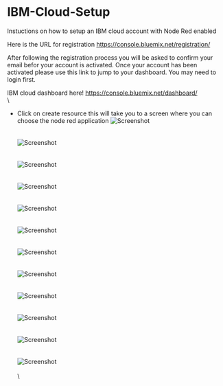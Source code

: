 # IBM-Cloud-Setup
Instuctions on how to setup an IBM cloud account with Node Red enabled

Here is the URL for registration https://console.bluemix.net/registration/

After following the registration process you will be asked to confirm your email befor your account is activated. Once your account has been activated please use this link to jump to your dashboard. You may need to login first.

IBM cloud dashboard here! https://console.bluemix.net/dashboard/
\
\

- Click on create resource this will take you to a screen where you can choose the node red application
![Screenshot](screenshots/IBM001.png)
\
\
\
![Screenshot](screenshots/IBM002.png)
\
\
\
![Screenshot](screenshots/IBM003.png)
\
\
\
![Screenshot](screenshots/ibm004.png)
\
\
\
![Screenshot](screenshots/ibm005.png)
\
\
\
![Screenshot](screenshots/ibm006.png)
\
\
\
![Screenshot](screenshots/ibm007.png)
\
\
\
![Screenshot](screenshots/ibm008.png)
\
\
\
![Screenshot](screenshots/ibm009.png)
\
\
\
![Screenshot](screenshots/ibm010.png)
\
\
\
![Screenshot](screenshots/ibm011.png)
\
\
\
![Screenshot](screenshots/ibm012.png)
\
\
\
